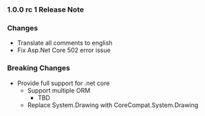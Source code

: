 ﻿### 1.0.0 rc 1 Release Note

### Changes

- Translate all comments to english
- Fix Asp.Net Core 502 error issue

### Breaking Changes

- Provide full support for .net core
	- Support multiple ORM
		- TBD
	- Replace System.Drawing with CoreCompat.System.Drawing
